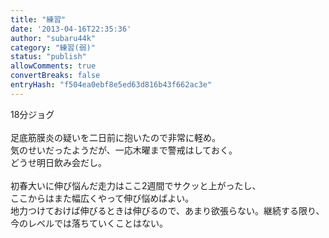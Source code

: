 ```yaml
---
title: "練習"
date: '2013-04-16T22:35:36'
author: "subaru44k"
category: "練習(弱)"
status: "publish"
allowComments: true
convertBreaks: false
entryHash: "f504ea0ebf8e5ed63d816b43f662ac3e"
---
```

18分ジョグ<br>
<br>
足底筋膜炎の疑いを二日前に抱いたので非常に軽め。<br>
気のせいだったようだが、一応木曜まで警戒はしておく。<br>
どうせ明日飲み会だし。<br>
<br>
初春大いに伸び悩んだ走力はここ2週間でサクッと上がったし、<br>
ここからはまた幅広くやって伸び悩めばよい。<br>
地力つけておけば伸びるときは伸びるので、あまり欲張らない。継続する限り、今のレベルでは落ちていくことはない。
